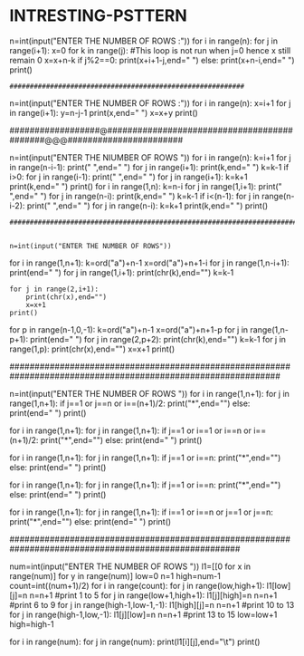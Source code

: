 # INTRESTING-PSTTERN

n=int(input("ENTER THE NUMBER OF ROWS :"))
for i in range(n):
    for j in range(i+1):
        x=0
        for k in range(j):
            #This loop is not run when j=0 hence x still remain 0
            x=x+n-k
        if j%2==0:
            print(x+i+1-j,end=" ")
        else:
            print(x+n-i,end=" ")        
    print()
    
    ##########################################################
    
    
n=int(input("ENTER THE NUMBER OF ROWS :"))
for i in range(n):
    x=i+1
    for j in range(i+1):
        y=n-j-1
        print(x,end=" ")
        x=x+y
    print()


##################@############################################@@@#######################


n=int(input("ENTER THE NIUMBER OF ROWS "))
for i in range(n):
    k=i+1
    for j in range(n-i-1):
        print(" ",end="  ")
    for j in range(i+1):
        print(k,end=" ")
        k=k-1
    if i>0:
        for j in range(i-1):
            print(" ",end=" ")
        for j in range(i+1):
            k=k+1
            print(k,end=" ")
    print()
for i in range(1,n):
    k=n-i
    for j in range(1,i+1):
        print(" ",end="  ")
    for j in range(n-i):
        print(k,end=" ")
        k=k-1
    if i<(n-1):
        for j in range(n-i-2):
            print(" ",end=" ")
        for j in range(n-i):
            k=k+1
            print(k,end=" ")
    print()
    
    
    
    ####################################################################################
    
    
    n=int(input("ENTER THE NUMBER OF ROWS"))

for i in range(1,n+1):
    k=ord("a")+n-1
    x=ord("a")+n+1-i
    for j in range(1,n-i+1):
        print(end=" ")
    for j in range(1,i+1):
        print(chr(k),end="")
        k=k-1


    for j in range(2,i+1):
        print(chr(x),end="")
        x=x+1
    print()

for p in range(n-1,0,-1):
    k=ord("a")+n-1
    x=ord("a")+n+1-p
    for j in range(1,n-p+1):
        print(end=" ")
    for j in range(2,p+2):
        print(chr(k),end="")
        k=k-1
    for j in range(1,p):
        print(chr(x),end="")
        x=x+1
    print()            


##############################################################################################################


n=int(input("ENTER THE NUMBER OF ROWS "))
for i in range(1,n+1):
    for j in range(1,n+1):
        if j==1 or j==n or i==(n+1)/2:
            print("*",end="")
        else:
            print(end=" ")
    print()

for i in range(1,n+1):
    for j in range(1,n+1):
        if j==1 or i==1 or i==n or i==(n+1)/2:
            print("*",end="")
        else:
            print(end=" ") 
    print()           

for i in range(1,n+1):
    for j in range(1,n+1):
        if j==1 or i==n:
            print("*",end="")
        else:
            print(end=" ")
    print()

for i in range(1,n+1):
    for j in range(1,n+1):
        if j==1 or i==n:
            print("*",end="")
        else:
            print(end=" ")
    print()

for i in range(1,n+1):
    for j in range(1,n+1):
        if i==1 or i==n or j==1 or j==n:
            print("*",end="")
        else:
            print(end=" ")
    print()
                                
                                   
######################################################################################################



num=int(input("ENTER THE NUMBER OF ROWS "))
l1=[[0 for x in range(num)] for y in range(num)]
low=0
n=1
high=num-1
count=int((num+1)/2)
for i in range(count):
    for j in range(low,high+1):
        l1[low][j]=n
        n=n+1
    #print 1 to 5
    for j in range(low+1,high+1):
        l1[j][high]=n
        n=n+1
    #print 6 to 9
    for j in range(high-1,low-1,-1):
        l1[high][j]=n
        n=n+1
    #print 10 to 13
    for j in range(high-1,low,-1):
        l1[j][low]=n
        n=n+1
    #print 13 to 15
    low=low+1
    high=high-1

for i in range(num):
    for j in range(num):
        print(l1[i][j],end="\t")
    print()
